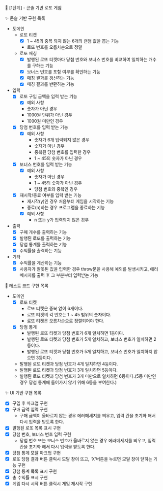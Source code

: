 🚀 [1단계] - 콘솔 기반 로또 게임

✨ 콘솔 기반 구현 목록

- 도메인
  - 로또 티켓
    - [x] 1 ~ 45의 중복 되지 않는 6개의 랜덤 값을 뽑는 기능
    - 로또 번호를 오름차순으로 정렬
  - 로또 매칭
    - [x] 발행된 로또 티켓마다 당첨 번호와 보너스 번호를 비교하여 일치하는 개수를 구하는 기능
    - [x] 보너스 번호를 포함 여부를 확인하는 기능
    - [x] 매칭 결과를 갱신하는 기능
    - [x] 매칭 결과를 반환하는 기능
- 입력
  - [x] 로또 구입 금액을 입력 받는 기능
    - [x] 예외 사항
    - 숫자가 아닌 경우
    - 1000원 단위가 아닌 경우
    - 1000원 미만인 경우
  - [x] 당첨 번호를 입력 받는 기능
    - [x] 예외 사항
      - 숫자가 6개 입력되지 않은 경우
      - 숫자가 아닌 경우
      - 중복된 당첨 번호를 입력한 경우
      - 1 ~ 45의 숫자가 아닌 경우
  - [x] 보너스 번호를 입력 받는 기능
    - [x] 예외 사항
      - 숫자가 아닌 경우
      - 1 ~ 45의 숫자가 아닌 경우
      - 당첨 번호와 중복인 경우
  - [x] 재시작/종료 여부를 입력 받는 기능
    - 재시작(y)인 경우 처음부터 게임을 시작하는 기능
    - 종료(n)하는 경우 프로그램을 종료하는 기능
    - [x] 예외 사항
      - n 또는 y가 입력되지 않은 경우
- 출력
  - [x] 구매 개수를 출력하는 기능
  - [x] 발행된 로또를 출력하는 기능
  - [x] 당첨 통계를 출력하는 기능
  - [x] 수익률을 출력하는 기능
- 기타
  - [x] 수익률을 계산하는 기능
  - [x] 사용자가 잘못된 값을 입력한 경우 throw문을 사용해 예외를 발생시키고, 에러 메시지를 출력 후 그 부분부터 입력받는 기능

🧪 테스트 코드 구현 목록

- 도메인
  - [x] 로또 티켓
    - 로또 티켓은 중복 없이 6개이다.
    - 로또 티켓의 각 번호는 1 ~ 45 범위의 숫자이다.
    - 로또 티켓은 오름차순으로 정렬되어야 한다.
  - [x] 당첨 통계
    - 발행된 로또 티켓과 당첨 번호가 6개 일치하면 1등이다.
    - 발행된 로또 티켓과 당첨 번호가 5개 일치하고, 보너스 번호가 일치하면 2등이다.
    - 발행된 로또 티켓과 당첨 번호가 5개 일치하고, 보너스 번호가 일치하지 않으면 3등이다.
  - 발행된 로또 티켓과 당첨 번호가 4개 일치하면 4등이다.
  - 발행된 로또 티켓과 당첨 번호가 3개 일치하면 5등이다.
  - 발행된 로또 티켓과 당첨 번호가 3개 미만으로 일치하면 6등이다.(5등 미만인 경우 당첨 통계에 들어가지 않기 위해 6등을 부여한다.)

✨ UI 기반 구현 목록

- [x] 구입 후 마크업 구현
- [x] 구매 금액 입력 구현
  - 구매 금액이 올바르지 않는 경우 에러메세지를 띄우고, 입력 칸을 초기화 해서 다시 입력을 받도록 한다.
- [x] 발행된 로또 목록 표시 구현
- [x] 당첨 번호, 보너스 번호 입력 구현
  - 당첨 번호 또는 보너스 번호가 올바르지 않는 경우 에러메세지를 띄우고, 입력 칸을 초기화 해서 다시 입력을 받도록 한다.
- [x] 당첨 통계 모달 마크업 구현
- [x] 로또 당첨 결과 버튼 클릭시 모달 창이 뜨고, 'X'버튼을 누르면 모달 창이 닫히는 기능 구현
- [x] 당첨 통계 목록 표시 구현
- [x] 총 수익률 표시 구현
- [x] 게임 다시 시작 버튼 클릭시 게임 재시작 구현

